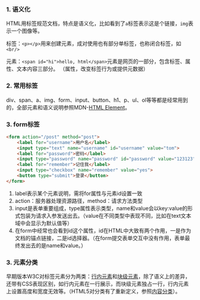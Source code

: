 ### 1. 语义化
HTML用标签规范文档，特点是语义化，比如看到了`a`标签表示这是个链接，`img`表示一个图像等。

标签：`<p></p>`用来创建元素，成对使用也有部分单标签，也称闭合标签，如`<br/>`

元素：`<span id="hi">hello, html</span>`元素是网页的一部分，包含标签、属性、文本内容三部分。
（属性，改变标签行为或提供元数据）

### 2. 常用标签
div、span、a、img、form、input、button、h1、p、ul、ol等等都是经常用到的，全部元素和语义说明参照MDN-[HTML Element](https://developer.mozilla.org/zh-CN/docs/Web/HTML/Element)。

### 3. form标签
```html
<form action="/post" method="post">
    <label for="username">用户名</label>
    <input type="text" name="username" id="username" value="tom">
    <label for="password">密码</label>
    <input type="password" name="password" id="password" value="123123">
    <label for="remember">记住我</label>
    <input type="checkbox" name="remember" value="yes">
    <button type="submit">登录</button>
</form>
```
1. label表示某个元素说明，需将for属性与元素id设置一致
2. action：服务器处理资源路径，method：请求方法类型
3. input是表单重要组成，type属性表示类型，name和value会以key:value的形式包装为请求入参发送出去。（value在不同类型中表现不同，比如在text文本域中会显示为默认值等）
4. 在form中经常也会看到id这个属性，id在HTML中大致有两个作用，一是作为文档的锚点链接，二是id选择器。（在form提交表单交互中没有作用，表单最终发出去的是name和value。）

### 3. 元素分类

早期版本W3C对标签元素分为两类：[行内元素](https://developer.mozilla.org/zh-CN/docs/Web/HTML/Inline_elements)和[块级元素](https://developer.mozilla.org/zh-CN/docs/Web/HTML/Block-level_elements)，除了语义上的差异，还带有CSS表现区别，如行内元素在一行展示，而块级元素独占一行，行内元素上设置高度和宽度无效等。（HTML5对分类有了重新定义，参照[内容分类](https://developer.mozilla.org/zh-CN/docs/Web/Guide/HTML/Content_categories)）。
